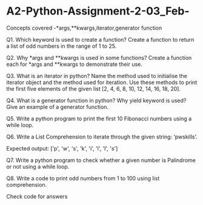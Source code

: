 # A2-Python-Assignment-2-03_Feb-
Concepts covered -*args,**kwargs,iterator,generator function 

Q1. Which keyword is used to create a function? Create a function to return a list of odd numbers in the
range of 1 to 25.

Q2. Why *args and **kwargs is used in some functions? Create a function each for *args and **kwargs
to demonstrate their use.

Q3. What is an iterator in python? Name the method used to initialise the iterator object and the method
used for iteration. Use these methods to print the first five elements of the given list [2, 4, 6, 8, 10, 12, 14,
16, 18, 20].

Q4. What is a generator function in python? Why yield keyword is used? Give an example of a generator
function.

Q5. Write a python program to print the first 10 Fibonacci numbers using a while loop.

Q6. Write a List Comprehension to iterate through the given string: ‘pwskills’.

Expected output: ['p', 'w', 's', 'k', 'i', 'l', 'l', 's']

Q7. Write a python program to check whether a given number is Palindrome or not using a while loop.

Q8. Write a code to print odd numbers from 1 to 100 using list comprehension.

Check code for answers
